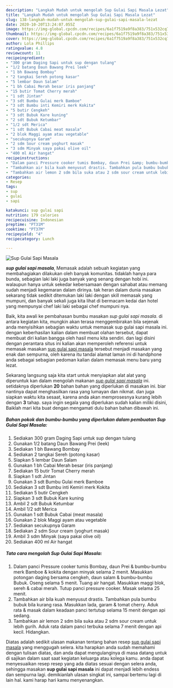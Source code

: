 ```yaml
---
description: "Langkah Mudah untuk mengolah Sup Gulai Sapi Masala Lezat"
title: "Langkah Mudah untuk mengolah Sup Gulai Sapi Masala Lezat"
slug: 138-langkah-mudah-untuk-mengolah-sup-gulai-sapi-masala-lezat
date: 2020-10-20T13:24:07.055Z
image: https://img-global.cpcdn.com/recipes/6a1f7519a9f8a383/751x532cq70/sup-gulai-sapi-masala-foto-resep-utama.jpg
thumbnail: https://img-global.cpcdn.com/recipes/6a1f7519a9f8a383/751x532cq70/sup-gulai-sapi-masala-foto-resep-utama.jpg
cover: https://img-global.cpcdn.com/recipes/6a1f7519a9f8a383/751x532cq70/sup-gulai-sapi-masala-foto-resep-utama.jpg
author: Lola Phillips
ratingvalue: 4.8
reviewcount: 11
recipeingredient:
- "300 gram Daging Sapi untuk sup dengan tulang"
- "1/2 batang Daun Bawang Prei leek"
- "1 bh Bawang Bombay"
- "2 tangkai Sereh potong kasar"
- "5 lembar Daun Salam"
- "1 bh Cabai Merah besar iris panjang"
- "15 butir Tomat Cherry merah"
- "1 sdt Jintan"
- "3 sdt Bumbu Gulai merk Bamboe"
- "3 sdt Bumbu inti Kemiri merk Kokita"
- "5 butir Cengkeh"
- "3 sdt Bubuk Kare kuning"
- "2 sdt Bubuk Ketumbar"
- "1/2 sdt Merica"
- "1 sdt Bubuk Cabai meat masala"
- "2 blok Maggi ayam atau vegetable"
- "secukupnya Garam"
- "2 sdm Sour cream yoghurt masak"
- "3 sdm Minyak saya pakai olive oil"
- "400 ml Air hangat"
recipeinstructions:
- "Dalam panci Pressure cooker tumis Bombay, daun Prei &amp; bumbu-bumbu merk Bamboe &amp; kokita dengan minyak selama 2 menit. Masukkan potongan daging bersama cengkeh, daun salam &amp; bumbu-bumbu Bubuk. Oseng selama 5 menit. Tuang air hangat. Masukkan maggi blok, sereh &amp; cabai merah. Tutup panci pressure cooker. Masak selama 25 menit."
- "Tambahkan air bila kuah menyusut drastis. Tambahkan pula bumbu bubuk bila kurang rasa. Masukkan lada, garam &amp; tomat cherry. Aduk rata &amp; masak dalam keadaan panci tertutup selama 15 menit dengan api sedang."
- "Tambahkan air lemon 2 sdm bila suka atau 2 sdm sour cream untuk lebih gurih. Aduk rata dalam panci terbuka selama 7 menit dengan api kecil. Hidangkan."
categories:
- Resep
tags:
- sup
- gulai
- sapi

katakunci: sup gulai sapi 
nutrition: 179 calories
recipecuisine: Indonesian
preptime: "PT31M"
cooktime: "PT37M"
recipeyield: "4"
recipecategory: Lunch

---
```



![Sup Gulai Sapi Masala](https://img-global.cpcdn.com/recipes/6a1f7519a9f8a383/751x532cq70/sup-gulai-sapi-masala-foto-resep-utama.jpg)

<b><i>sup gulai sapi masala</i></b>, Memasak adalah sebuah kegiatan yang membahagiakan dilakukan oleh banyak komunitas. tidaklah hanya para bunda, sebagian laki laki juga banyak yang senang dengan hobi ini. walaupun hanya untuk sekedar kebersamaan dengan sahabat atau memang sudah menjadi kegemaran dalam dirinya. tak heran dalam dunia masakan sekarang tidak sedikit ditemukan laki laki dengan skill memasak yang mumpuni, dan banyak sekali juga kita lihat di bermacam kedai dan hotel yang mempunyai chef laki laki sebagai chef mumpuni nya.



Baik, kita awali ke pembahasan bumbu masakan <i>sup gulai sapi masala</i>. di antara kegiatan kita, mungkin akan terasa menggembirakan bila sejenak anda menyisihkan sebagian waktu untuk memasak sup gulai sapi masala ini. dengan keberhasilan kalian dalam membuat olahan tersebut, dapat membuat diri kalian bangga oleh hasil menu kita sendiri. dan lagi disini dengan perantara situs ini kalian akan memperoleh referensi untuk memasak masakan <u>sup gulai sapi masala</u> tersebut menjadi masakan yang enak dan sempurna, oleh karena itu tandai alamat laman ini di handphone anda sebagai sebagian pedoman kalian dalam memasak menu baru yang lezat.


Sekarang langsung saja kita start untuk menyiapkan alat alat yang diperuntuk kan dalam mengolah makanan <u><i>sup gulai sapi masala</i></u> ini. setidaknya diperlukan <b>20</b> bahan bahan yang diperlukan di masakan ini. biar nantinya dapat menghasilkan rasa yang lumayan dan nikmat. dan juga siapkan waktu kita sesaat, karena anda akan memprosesnya kurang lebih dengan <b>3</b> tahap. saya ingin segala yang diperlukan sudah kalian miliki disini, Baiklah mari kita buat dengan mengamati dulu bahan bahan dibawah ini.

<!--inarticleads1-->

##### Bahan pokok dan bumbu-bumbu yang diperlukan dalam pembuatan Sup Gulai Sapi Masala:

1. Sediakan 300 gram Daging Sapi untuk sup dengan tulang
1. Gunakan 1/2 batang Daun Bawang Prei (leek)
1. Sediakan 1 bh Bawang Bombay
1. Sediakan 2 tangkai Sereh (potong kasar)
1. Siapkan 5 lembar Daun Salam
1. Gunakan 1 bh Cabai Merah besar (iris panjang)
1. Sediakan 15 butir Tomat Cherry merah
1. Siapkan 1 sdt Jintan
1. Gunakan 3 sdt Bumbu Gulai merk Bamboe
1. Sediakan 3 sdt Bumbu inti Kemiri merk Kokita
1. Sediakan 5 butir Cengkeh
1. Siapkan 3 sdt Bubuk Kare kuning
1. Ambil 2 sdt Bubuk Ketumbar
1. Ambil 1/2 sdt Merica
1. Gunakan 1 sdt Bubuk Cabai (meat masala)
1. Gunakan 2 blok Maggi ayam atau vegetable
1. Sediakan secukupnya Garam
1. Sediakan 2 sdm Sour cream (yoghurt masak)
1. Ambil 3 sdm Minyak (saya pakai olive oil)
1. Sediakan 400 ml Air hangat




<!--inarticleads2-->

##### Tata cara mengolah Sup Gulai Sapi Masala:

1. Dalam panci Pressure cooker tumis Bombay, daun Prei &amp; bumbu-bumbu merk Bamboe &amp; kokita dengan minyak selama 2 menit. Masukkan potongan daging bersama cengkeh, daun salam &amp; bumbu-bumbu Bubuk. Oseng selama 5 menit. Tuang air hangat. Masukkan maggi blok, sereh &amp; cabai merah. Tutup panci pressure cooker. Masak selama 25 menit.
1. Tambahkan air bila kuah menyusut drastis. Tambahkan pula bumbu bubuk bila kurang rasa. Masukkan lada, garam &amp; tomat cherry. Aduk rata &amp; masak dalam keadaan panci tertutup selama 15 menit dengan api sedang.
1. Tambahkan air lemon 2 sdm bila suka atau 2 sdm sour cream untuk lebih gurih. Aduk rata dalam panci terbuka selama 7 menit dengan api kecil. Hidangkan.




Diatas adalah sedikit ulasan makanan tentang bahan resep <u>sup gulai sapi masala</u> yang menggugah selera. kita harapkan anda sudah memahami dengan tulisan diatas, dan anda dapat mengulanginya di masa datang untuk di sajikan dalam saat saat kegiatan keluarga atau kolega kamu. anda dapat menyesuaikan resep resep yang ada diatas sesuai dengan selera anda, sehingga masakan <b>sup gulai sapi masala</b> ini dapat menjadi lebih endess dan sempurna lagi. demikianlah ulasan singkat ini, sampai bertemu lagi di lain hal. kami harap hari kamu menyenangkan.
